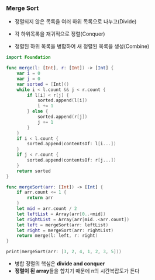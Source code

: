 ### Merge Sort



- 정렬되지 않은 목록을 여러 하위 목록으로 나누고(Divide)

- 각 하위목록을 재귀적으로 정렬(Conquer)

- 정렬된 하위 목록을 병합하여 새 정렬된 목록을 생성(Combine)

```swift
import Foundation

func merge(l: [Int], r: [Int]) -> [Int] {
    var i = 0
    var j = 0
    var sorted = [Int]()
    while i < l.count && j < r.count {
        if l[i] < r[j] {
            sorted.append(l[i])
            i += 1
        } else {
            sorted.append(r[j])
            j += 1
        }
    }
    if i < l.count {
        sorted.append(contentsOf: l[i...])
    }
    if j < r.count {
        sorted.append(contentsOf: r[j...])
    }
    return sorted
}

func mergeSort(arr: [Int]) -> [Int] {
    if arr.count <= 1 {
        return arr
    }
    let mid = arr.count / 2
    let leftList = Array(arr[0..<mid])
    let rightList = Array(arr[mid..<arr.count])
    let left = mergeSort(arr: leftList)
    let right = mergeSort(arr: rightList)
    return merge(l: left, r: right)
}

print(mergeSort(arr: [3, 2, 4, 1, 2, 3, 5]))
```



- 병합 정렬의 핵심은 **divide and conquer**
- **정렬이 된 array**들을 합치기 때문에 n의 시간복잡도가 든다

